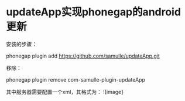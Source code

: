 # updateApp实现phonegap的android更新
安装的步骤：

phonegap plugin add https://github.com/samulle/updateApp.git

移除：

phonegap plugin remove com-samulle-plugin-updateApp

其中服务器需要配置一个xml，其格式为：
![image]
